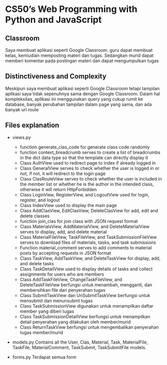 # CS50’s Web Programming with Python and JavaScript

## Classroom
Saya membuat aplikasi seperti Google Classroom. guru dapat membuat kelas, kemiudian memposting materi dan tugas. Sedangkan murid dapat memberi komentar pada postingan materi dan dapat mengumpulkan tugas

## Distinctiveness and Complexity
Meskipun saya membuat aplikasi seperti Google Classroom tetapi tampilan aplikasi saya tidak sepenuhnya sama dengan Google Classroom. Dalam hal kompleksitas, aplikasi ini menggunakan query yang cukup rumit ke database, banyak perubahan tampilan dalam page yang sama, dan ada banyak url route

## Files explanation
* views.py
    * function generate_clas_code for generate class code randomly
    * function context_breadcrumb serves to create a list of breadcrumbs in the dict data type so that the template can directly display it
    * Class AuthView used to redirect page to index if already logged in
    * Class GeneralView serves to check whether the user is logged in or not, if not, it will redirect to the login page
    * Class ClasRouteView serves to check whether the user is included in the member list or whether he is the author in the intended class, otherwise it will return HttpForbidden
    * Class LoginView, RegisterView, and LogoutView used for login, register, and logout
    * Class IndexView used to display the main page
    * Class AddClasView, EditClasView, DeleteClasView for add, edit and delete classes
    * function join_clas for join class with JSON request format
    * Class MaterialsView, AddMaterialView, and DeleteMaterialView serves to display, add, and delete material
    * Class MaterialFileView, TaskFileView, and TaskSubmissionFileView serves to download files of materials, tasks, and task submissions
    * Function material_comment serves to add comments to material posts by accepting requests in JSON format
    * Class TaskView, AddTaskView, and DeleteTaskView for display, add, and delete tasks
    * Class TaskDetailView used to display details of tasks and collect assignments for users who are members
    * Class AddTaskFileView, ChangeTaskFileView, and DeleteTaskFileView berfungsi untuk menambah, mengganti, dan membersihkan file dari penyerahan tugas
    * Class SubmitTaskView dan UnSubmitTaskView berfungsi untuk mensubmit dan menunsubmt tugas
    * Class TaskSubmissionView digunakan untuk menampilkan daftar member yang diberi tugas
    * Class TaskSubmissionDetailView berfungsi untuk menampilkan detail penyerahan yang dilakukan oleh member/murid
    * Class ReturnTaskView berfungsi untuk mengembalikan penyerahan tugas member/murid

* models.py
  Contains all the User, Clas, Material, Task, MaterialFile, TaskFile, MaterialComment, TaskSubmit, TaskSubmitFile models. 

* forms.py
    Terdapat semua form
